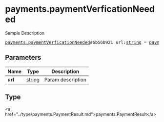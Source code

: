 # payments.paymentVerficationNeeded

Sample Description

<pre>
<a href="../constructor/payments.paymentVerficationNeeded.md">payments.paymentVerficationNeeded</a>#6b56b921 url:<a href="../type/string.md">string</a> = <a href="../type/payments.PaymentResult.md">payments.PaymentResult</a>;
</pre>

## Parameters

| Name | Type | Description |
|------|:----:|-------------|
| **url** | <a href="../type/string.md">string</a> | Param description |

## Type

&lt;a href=&#34;../type/payments.PaymentResult.md&#34;&gt;payments.PaymentResult&lt;/a&gt;
